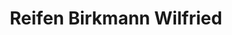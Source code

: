 ---
title: "Reifen Birkmann Wilfried"
url: /grevenbroich/reifen-birkmann-wilfried/
shop: Autowerkstatt
---